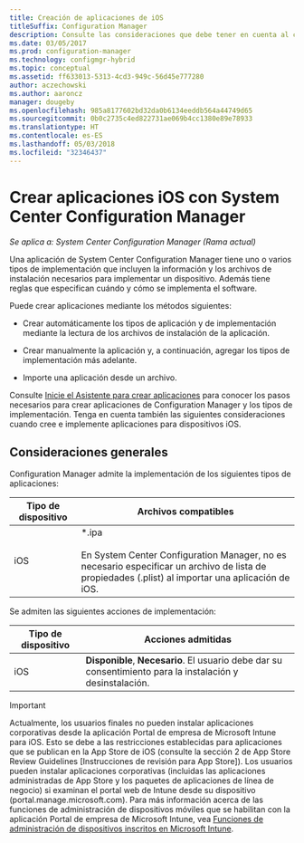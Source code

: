 ```yaml
---
title: Creación de aplicaciones de iOS
titleSuffix: Configuration Manager
description: Consulte las consideraciones que debe tener en cuenta al crear e implementar aplicaciones para dispositivos iOS.
ms.date: 03/05/2017
ms.prod: configuration-manager
ms.technology: configmgr-hybrid
ms.topic: conceptual
ms.assetid: ff633013-5313-4cd3-949c-56d45e777280
author: aczechowski
ms.author: aaroncz
manager: dougeby
ms.openlocfilehash: 985a8177602bd32da0b6134eeddb564a44749d65
ms.sourcegitcommit: 0b0c2735c4ed822731ae069b4cc1380e89e78933
ms.translationtype: HT
ms.contentlocale: es-ES
ms.lasthandoff: 05/03/2018
ms.locfileid: "32346437"
---
```

# <a name="create-ios-applications-with-system-center-configuration-manager"></a>Crear aplicaciones iOS con System Center Configuration Manager

*Se aplica a: System Center Configuration Manager (Rama actual)*

Una aplicación de System Center Configuration Manager tiene uno o varios tipos de implementación que incluyen la información y los archivos de instalación necesarios para implementar un dispositivo. Además tiene reglas que especifican cuándo y cómo se implementa el software.  

 Puede crear aplicaciones mediante los métodos siguientes:  

-   Crear automáticamente los tipos de aplicación y de implementación mediante la lectura de los archivos de instalación de la aplicación.  

-   Crear manualmente la aplicación y, a continuación, agregar los tipos de implementación más adelante.  

-   Importe una aplicación desde un archivo.  

Consulte [Inicie el Asistente para crear aplicaciones](../../apps/deploy-use/create-applications.md#start-the-create-application-wizard) para conocer los pasos necesarios para crear aplicaciones de Configuration Manager y los tipos de implementación. Tenga en cuenta también las siguientes consideraciones cuando cree e implemente aplicaciones para dispositivos iOS.  

## <a name="general-considerations"></a>Consideraciones generales  
 Configuration Manager admite la implementación de los siguientes tipos de aplicaciones:  

|Tipo de dispositivo|Archivos compatibles|  
|-----------------|---------------------|  
|iOS|*.ipa<br /><br /> En System Center Configuration Manager, no es necesario especificar un archivo de lista de propiedades (.plist) al importar una aplicación de iOS.|  

 Se admiten las siguientes acciones de implementación:  

|Tipo de dispositivo|Acciones admitidas|  
|-----------------|-----------------------|  
|iOS|**Disponible**, **Necesario**. El usuario debe dar su consentimiento para la instalación y desinstalación.

> [!IMPORTANT]  
>  Actualmente, los usuarios finales no pueden instalar aplicaciones corporativas desde la aplicación Portal de empresa de Microsoft Intune para iOS. Esto se debe a las restricciones establecidas para aplicaciones que se publican en la App Store de iOS (consulte la sección 2 de App Store Review Guidelines [Instrucciones de revisión para App Store]). Los usuarios pueden instalar aplicaciones corporativas (incluidas las aplicaciones administradas de App Store y los paquetes de aplicaciones de línea de negocio) si examinan el portal web de Intune desde su dispositivo (portal.manage.microsoft.com). Para más información acerca de las funciones de administración de dispositivos móviles que se habilitan con la aplicación Portal de empresa de Microsoft Intune, vea [Funciones de administración de dispositivos inscritos en Microsoft Intune](https://technet.microsoft.com/library/dn600287.aspx).  
